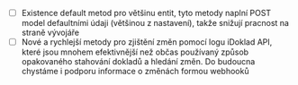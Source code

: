 - [ ] Existence default metod pro většinu entit, tyto metody naplní POST model defaultními údaji (většinou z nastavení), takže snižují pracnost na straně vývojáře
- [ ] Nové a rychlejší metody pro zjištění změn pomocí logu iDoklad API, které jsou mnohem efektivnější než občas používaný způsob opakovaného stahování dokladů a hledání změn. Do budoucna chystáme i podporu informace o změnách formou webhooků